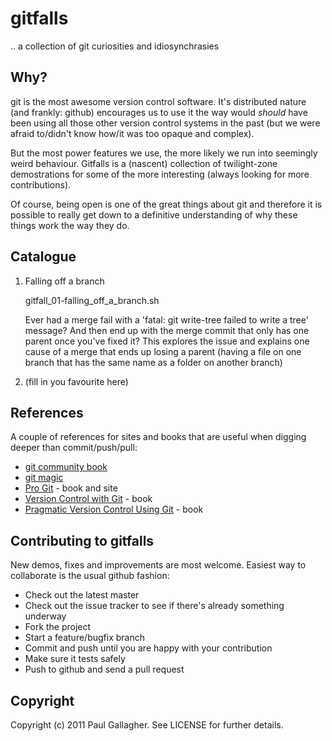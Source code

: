 gitfalls
========

.. a collection of git curiosities and idiosynchrasies

Why?
----

git is the most awesome version control software. It's distributed nature (and frankly: github) encourages
us to use it the way would _should_ have been using all those other version control systems in the past
(but we were afraid to/didn't know how/it was too opaque and complex).

But the most power features we use, the more likely we run into seemingly weird behaviour. Gitfalls is
a (nascent) collection of twilight-zone demostrations for some of the more interesting (always looking for
more contributions).

Of course, being open is one of the great things about git and therefore it is possible to really get
down to a definitive understanding of why these things work the way they do.

Catalogue
---------

1. Falling off a branch

    gitfall_01-falling_off_a_branch.sh

    Ever had a merge fail with a 'fatal: git write-tree failed to write a tree' message?
    And then end up with the merge commit that only has one parent once you've fixed it?
    This explores the issue and explains one cause of a merge that ends up losing a parent
    (having a file on one branch that has the same name as a folder on another branch)

2. (fill in you favourite here)

References
----------

A couple of references for sites and books that are useful when digging deeper than commit/push/pull:

* [git community book](http://book.git-scm.com/index.html)
* [git magic](http://www-cs-students.stanford.edu/~blynn/gitmagic/index.html)
* [Pro Git](http://progit.org/) - book and site
* [Version Control with Git](http://books.google.com/books/about/Version_control_with_Git.html?id=e9FsGUHjR5sC) - book
* [Pragmatic Version Control Using Git](http://pragprog.com/book/tsgit/pragmatic-version-control-using-git) - book

Contributing to gitfalls
------------------------

New demos, fixes and improvements are most welcome. Easiest way to collaborate is the usual github fashion:

* Check out the latest master
* Check out the issue tracker to see if there's already something underway
* Fork the project
* Start a feature/bugfix branch
* Commit and push until you are happy with your contribution
* Make sure it tests safely
* Push to github and send a pull request

Copyright
---------

Copyright (c) 2011 Paul Gallagher. See LICENSE for further details.